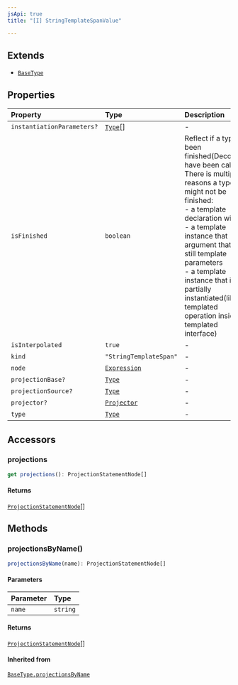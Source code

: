 ```yaml
---
jsApi: true
title: "[I] StringTemplateSpanValue"

---
```

## Extends

- [`BaseType`](BaseType.md)

## Properties

| Property | Type | Description | Inheritance |
| :------ | :------ | :------ | :------ |
| `instantiationParameters?` | [`Type`](../type-aliases/Type.md)[] | - | [`BaseType.instantiationParameters`](BaseType.md) |
| `isFinished` | `boolean` | Reflect if a type has been finished(Decorators have been called).<br />There is multiple reasons a type might not be finished:<br />- a template declaration will not<br />- a template instance that argument that are still template parameters<br />- a template instance that is only partially instantiated(like a templated operation inside a templated interface) | [`BaseType.isFinished`](BaseType.md) |
| `isInterpolated` | `true` | - | - |
| `kind` | `"StringTemplateSpan"` | - | [`BaseType.kind`](BaseType.md) |
| `node` | [`Expression`](../type-aliases/Expression.md) | - | [`BaseType.node`](BaseType.md) |
| `projectionBase?` | [`Type`](../type-aliases/Type.md) | - | [`BaseType.projectionBase`](BaseType.md) |
| `projectionSource?` | [`Type`](../type-aliases/Type.md) | - | [`BaseType.projectionSource`](BaseType.md) |
| `projector?` | [`Projector`](Projector.md) | - | [`BaseType.projector`](BaseType.md) |
| `type` | [`Type`](../type-aliases/Type.md) | - | - |

## Accessors

### projections

```ts
get projections(): ProjectionStatementNode[]
```

#### Returns

[`ProjectionStatementNode`](ProjectionStatementNode.md)[]

## Methods

### projectionsByName()

```ts
projectionsByName(name): ProjectionStatementNode[]
```

#### Parameters

| Parameter | Type |
| :------ | :------ |
| `name` | `string` |

#### Returns

[`ProjectionStatementNode`](ProjectionStatementNode.md)[]

#### Inherited from

[`BaseType.projectionsByName`](BaseType.md#projectionsbyname)

